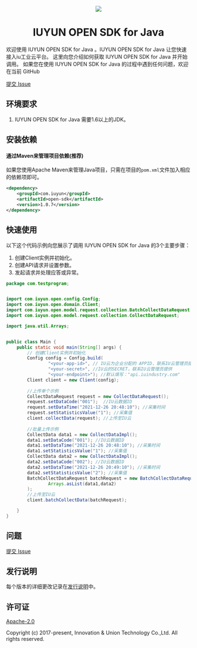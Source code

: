 <p align="center">
<a href=" https://www.iuyun.com"><img src="https://static-a1b2.iuyun.com/icons/0518a62.png"></a>
</p>

<h1 align="center">IUYUN OPEN SDK for Java</h1>
欢迎使用 IUYUN OPEN SDK for Java 。IUYUN OPEN SDK for Java 让您快速接入iu工业云平台。
这里向您介绍如何获取 IUYUN OPEN SDK for Java 并开始调用。
如果您在使用 IUYUN OPEN SDK for Java 的过程中遇到任何问题，欢迎在当前 GitHub

[提交 Issue](https://github.com/iuindustry/iuyun-open-sdk/issues/new) 

## 环境要求
1. IUYUN OPEN SDK for Java 需要1.6以上的JDK。

## 安装依赖
#### 通过Maven来管理项目依赖(推荐)
如果您使用Apache Maven来管理Java项目，只需在项目的`pom.xml`文件加入相应的依赖项即可。
```xml
<dependency>
    <groupId>com.iuyun</groupId>
    <artifactId>open-sdk</artifactId>
    <version>1.0.7</version>
</dependency>
```

## 快速使用

以下这个代码示例向您展示了调用 IUYUN OPEN SDK for Java 的3个主要步骤：
1. 创建Client实例并初始化。
2. 创建API请求并设置参数。
3. 发起请求并处理应答或异常。

```java
package com.testprogram;


import com.iuyun.open.config.Config;
import com.iuyun.open.domain.Client;
import com.iuyun.open.model.request.collection.BatchCollectDataRequest;
import com.iuyun.open.model.request.collection.CollectDataRequest;

import java.util.Arrays;


public class Main {
    public static void main(String[] args) {
        // 创建Client实例并初始化
        Config config = Config.build(
                "<your-app-id>", // IU云为企业分配的 APPID，联系IU云管理员提供 
                "<your-secret>", //IU云的SECRET，联系IU云管理员提供
                "<your-endpoint>"); //默认填写："api.iuindustry.com"
        Client client = new Client(config);
        
        //上传单个示例
        CollectDataRequest request = new CollectDataRequest();
        request.setDataCode("001");  //IU云数据ID
        request.setDataTime("2021-12-26 20:48:10"); //采集时间
        request.setStatisticsValue("1"); //采集值
        client.collectData(request); //上传至IU云
        
        //批量上传示例
        CollectData data1 = new CollectDataImpl();
        data1.setDataCode("001"); //IU云数据ID
        data1.setDataTime("2021-12-26 20:48:10"); //采集时间
        data1.setStatisticsValue("1"); //采集值
        CollectData data2 = new CollectDataImpl();
        data2.setDataCode("002"); //IU云数据ID
        data2.setDataTime("2021-12-26 20:49:10"); //采集时间
        data2.setStatisticsValue("2"); //采集值
        BatchCollectDataRequest batchRequest = new BatchCollectDataRequest(
                Arrays.asList(data1,data2)
        );
        //上传至IU云
        client.batchCollectData(batchRequest);

    }
}
```

## 问题
[提交 Issue](https://github.com/iuindustry/iuyun-open-sdk/issues/new) 

## 发行说明
每个版本的详细更改记录在[发行说明](./ChangeLog.txt)中。

## 许可证
[Apache-2.0](http://www.apache.org/licenses/LICENSE-2.0)

Copyright (c) 2017-present, Innovation & Union Technology Co.,Ltd. All rights reserved.
